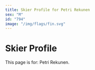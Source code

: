 ```yaml
---
title: Skier Profile for Petri Rekunen
sex: "M"
id: "794"
image: "/img/flags/fin.svg" 
---
```


# Skier Profile

This page is for: Petri Rekunen.
    